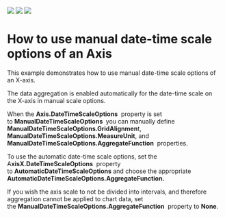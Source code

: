 <!-- default badges list -->
![](https://img.shields.io/endpoint?url=https://codecentral.devexpress.com/api/v1/VersionRange/128570264/21.1.5%2B)
[![](https://img.shields.io/badge/Open_in_DevExpress_Support_Center-FF7200?style=flat-square&logo=DevExpress&logoColor=white)](https://supportcenter.devexpress.com/ticket/details/T112240)
[![](https://img.shields.io/badge/📖_How_to_use_DevExpress_Examples-e9f6fc?style=flat-square)](https://docs.devexpress.com/GeneralInformation/403183)
<!-- default badges end -->
#  How to use manual date-time scale options of an Axis


<p>This example demonstrates how to use manual date-time scale options of an X-axis.</p>
<p>The data aggregation is enabled automatically for the date-time scale on the X-axis in manual scale options.</p>
<p>When the <strong>Axis.DateTimeScaleOptions</strong>  property is set to <strong>ManualDateTimeScaleOptions </strong> you can manually define<strong> ManualDateTimeScaleOptions.GridAlignmen</strong>t, <strong>ManualDateTimeScaleOptions.MeasureUnit</strong>, and <strong>ManualDateTimeScaleOptions.AggregateFunction</strong>  properties.</p>
<p>To use the automatic date-time scale options, set the A<strong>xisX.DateTimeScaleOptions</strong>  property to <strong>AutomaticDateTimeScaleOptions</strong> and choose the appropriate <strong>AutomaticDateTimeScaleOptions.AggregateFunction.</strong></p>
<p>If you wish the axis scale to not be divided into intervals, and therefore aggregation cannot be applied to chart data, set the <strong>ManualDateTimeScaleOptions.AggregateFunction</strong>  property to <strong>None</strong>.</p>

<br/>


